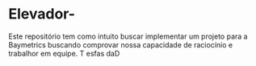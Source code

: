 # Elevador-
Este repositório tem como intuito buscar implementar um projeto para a Baymetrics buscando comprovar nossa capacidade de raciocínio e trabalhor em equipe. T
esfas
daD
